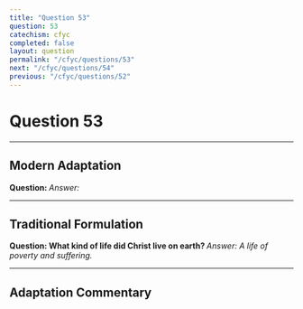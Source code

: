 ```yaml
---
title: "Question 53"
question: 53
catechism: cfyc
completed: false
layout: question
permalink: "/cfyc/questions/53"
next: "/cfyc/questions/54"
previous: "/cfyc/questions/52"
---
```

# Question 53
---
## Modern Adaptation
<strong>
    Question:
</strong>

<em>
    Answer:
</em>

---
## Traditional Formulation
<strong>
    Question: What kind of life did Christ live on earth?
</strong>

<em>
    Answer: A life of poverty and suffering.
</em>

---
## Adaptation Commentary
